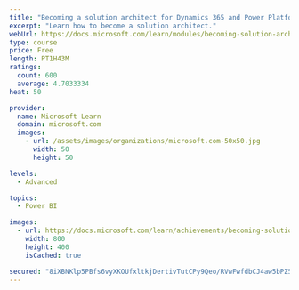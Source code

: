 ```yaml
---
title: "Becoming a solution architect for Dynamics 365 and Power Platform"
excerpt: "Learn how to become a solution architect."
webUrl: https://docs.microsoft.com/learn/modules/becoming-solution-architect/
type: course
price: Free
length: PT1H43M
ratings:
  count: 600
  average: 4.7033334
heat: 50

provider:
  name: Microsoft Learn
  domain: microsoft.com
  images:
    - url: /assets/images/organizations/microsoft.com-50x50.jpg
      width: 50
      height: 50

levels:
  - Advanced

topics:
  - Power BI

images:
  - url: https://docs.microsoft.com/learn/achievements/becoming-solution-architect-social.png
    width: 800
    height: 400
    isCached: true

secured: "8iXBNKlp5PBfs6vyXKOUfxltkjDertivTutCPy9Qeo/RVwFwfdbCJ4aw5bPZ5Leggalad0qxpBB/h870AABIpC1BxEobxnjDGiAnMhgJo2BSEcSEIl2KAt+whgHZyd6UvzD8onQXv23pA9qfRK2MKiZ/gXU0dhIs+Mf3m5wrDDWVuNpELiCBVI9/FCAsePN5wFOKLltH4/dEtGeaYM8r8mfXsIEGgccd2sLI8q7vQJ5jg7rNlIkoOaNgAnQV0a95RA3IL0B9Qtjc8mfIQUEL2PiQ1sh0tqa53DIHIPrF7kXsxMUh82JxMUFw7roPBgd7Tr1ea3H7n85j/dXvDx3ZyRforVxUi7Ik3hRaj4k7PtqmFtk2c3BJmVLlDa9VD3Et3DIugU6ah1ANuSv0OpMpgp2aqgzGBlr0KRGyzqUuJxA=;ynUVsgA+ZMSiT0/KeGsiHw=="
---
```


